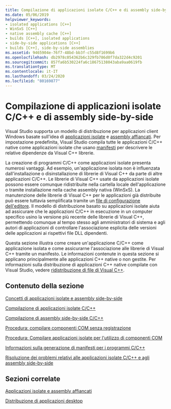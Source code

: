 ```yaml
---
title: Compilazione di applicazioni isolate C/C++ e di assembly side-by-side
ms.date: 05/06/2019
helpviewer_keywords:
- isolated applications [C++]
- WinSxS [C++]
- native assembly cache [C++]
- builds [C++], isolated applications
- side-by-side applications [C++]
- builds [C++], side-by-side assemblies
ms.assetid: 9465904e-76f7-48bd-bb3f-c55d8f1699b6
ms.openlocfilehash: db2978c054362b6c329fb786d0f7da322d4c9201
ms.sourcegitcommit: 857fa6b530224fa6c18675138043aba9aa0619fb
ms.translationtype: MT
ms.contentlocale: it-IT
ms.lasthandoff: 03/24/2020
ms.locfileid: "80169877"
---
```

# <a name="building-cc-isolated-applications-and-side-by-side-assemblies"></a>Compilazione di applicazioni isolate C/C++ e di assembly side-by-side

Visual Studio supporta un modello di distribuzione per applicazioni client Windows basate sull'idea di [applicazioni isolate](/windows/win32/SbsCs/isolated-applications) e [assembly affiancati](/windows/win32/SbsCs/about-side-by-side-assemblies-). Per impostazione predefinita, Visual Studio compila tutte le applicazioni C/C++ native come applicazioni isolate che usano [manifesti](/windows/win32/sbscs/manifests) per descrivere le relative dipendenze da Visual C++ librerie.

La creazione di programmi C/C++ come applicazioni isolate presenta numerosi vantaggi. Ad esempio, un'applicazione isolata non è influenzata dall'installazione o disinstallazione di librerie di Visual C++ da parte di altre applicazioni C/C++. Le librerie di Visual C++ usate da applicazioni isolate possono essere comunque ridistribuite nella cartella locale dell'applicazione o tramite installazione nella cache assembly nativa (WinSxS). La manutenzione delle librerie di Visual C++ per le applicazioni già distribuite può essere tuttavia semplificata tramite un [file di configurazione dell'editore](/windows/win32/SbsCs/publisher-configuration). Il modello di distribuzione basato su applicazioni isolate aiuta ad assicurare che le applicazioni C/C++ in esecuzione in un computer specifico usino la versione più recente delle librerie di Visual C++, permettendo comunque al tempo stesso agli amministratori di sistema e agli autori di applicazioni di controllare l'associazione esplicita delle versioni delle applicazioni ai rispettivi file DLL dipendenti.

Questa sezione illustra come creare un'applicazione C/C++ come applicazione isolata e come assicurarne l'associazione alle librerie di Visual C++ tramite un manifesto. Le informazioni contenute in questa sezione si applicano principalmente alle applicazioni C++ native o non gestite. Per informazioni sulla distribuzione di applicazioni C++ native compilate con Visual Studio, vedere [ridistribuzione di file di Visual C++](../windows/redistributing-visual-cpp-files.md).

## <a name="in-this-section"></a>Contenuto della sezione

[Concetti di applicazioni isolate e assembly side-by-side](concepts-of-isolated-applications-and-side-by-side-assemblies.md)

[Compilazione di applicazioni isolate C/C++](building-c-cpp-isolated-applications.md)

[Compilazione di assembly side-by-side C/C++](building-c-cpp-side-by-side-assemblies.md)

[Procedura: compilare componenti COM senza registrazione](how-to-build-registration-free-com-components.md)

[Procedura: Compilare applicazioni isolate per l'utilizzo di componenti COM](how-to-build-isolated-applications-to-consume-com-components.md)

[Informazioni sulla generazione di manifesti per i programmi C/C++](understanding-manifest-generation-for-c-cpp-programs.md)

[Risoluzione dei problemi relativi alle applicazioni isolate C/C++ e agli assembly side-by-side](troubleshooting-c-cpp-isolated-applications-and-side-by-side-assemblies.md)

## <a name="related-sections"></a>Sezioni correlate

[Applicazioni isolate e assembly affiancati](/windows/win32/SbsCs/isolated-applications-and-side-by-side-assemblies-portal)

[Distribuzione di applicazioni desktop](../windows/deploying-native-desktop-applications-visual-cpp.md)
